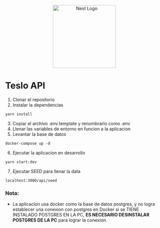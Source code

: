 <p align="center">
  <a href="http://nestjs.com/" target="blank"><img src="https://nestjs.com/img/logo-small.svg" width="200" alt="Nest Logo" /></a>
</p>

# Teslo API
1. Clonar el repositorio
2. Instalar la dependencias
```
yarn install
```
3. Copiar el archivo .env.template y renombrarlo como .env
4. Llenar las variables de entorno en funcion a la aplicacion
5. Levantar la base de datos
```
docker-compose up -d
```
6. Ejecutar la aplicacion en desarrollo
```
yarn start:dev
```
7. Ejecutar SEED para llenar la data
```
localhost:3000/api/seed
```

### Nota: 
* La aplicacion usa docker como la base de datos postgres, y no logra establecer una conexion con postgres en Docker si se TIENE INSTALADO POSTGRES EN LA PC, **ES NECESARIO DESINSTALAR POSTGRES DE LA PC** para lograr la conexion.

